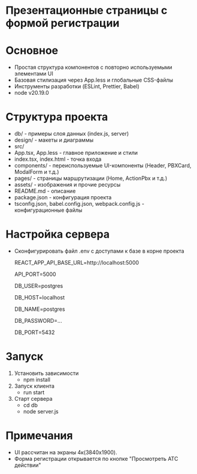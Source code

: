 # Презентационные страницы с формой регистрации

# Основное
- Простая структура компонентов с повторно используемыми элементами UI
- Базовая стилизация через App.less и глобальные CSS-файлы
- Инструменты разработки (ESLint, Prettier, Babel)
- node v20.19.0

# Структура проекта
   - db/ - примеры слоя данных (index.js, server)
   - design/ - макеты и диаграммы
   - src/
   - App.tsx, App.less - главное приложение и стили
   - index.tsx, index.html - точка входа
   - components/ - переиспользуемые UI-компоненты (Header, PBXCard, ModalForm и т.д.)
   - pages/ - страницы маршрутизации (Home, ActionPbx и т.д.)
   - assets/ - изображения и прочие ресурсы
   - README.md - описание
   - package.json - конфигурация проекта
   - tsconfig.json, babel.config.json, webpack.config.js - конфигурационные файлы

# Настройка сервера
   - Сконфигурировать файл .env с доступами к базе в корне проекта

      REACT_APP_API_BASE_URL=http://localhost:5000

      API_PORT=5000

      DB_USER=postgres

      DB_HOST=localhost

      DB_NAME=postgres

      DB_PASSWORD=...

      DB_PORT=5432

# Запуск
   1. Установить зависимости
      - npm install
   2. Запуск клиента
      - run start 
   3. Старт сервера
      - cd db
      - node server.js

# Примечания
- UI рассчитан на экраны 4к(3840x1900).
- Форма регистрации открывается по кнопке "Просмотреть АТС действии"

